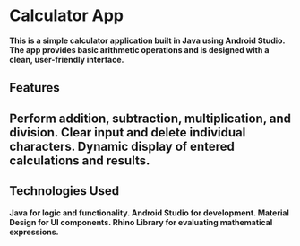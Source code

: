 # Calculator App 


**This is a simple calculator application built in Java using Android Studio. The app provides basic arithmetic operations and is designed with a clean, user-friendly interface.**

## Features
**Perform addition, subtraction, multiplication, and division.
Clear input and delete individual characters.
Dynamic display of entered calculations and results.**
----

## Technologies Used
**Java for logic and functionality.
Android Studio for development.
Material Design for UI components.
Rhino Library for evaluating mathematical expressions.**
